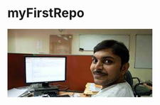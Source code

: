 # myFirstRepo
[![ScreenShot](téléchargement.jpg)](https://www.youtube.com/watch?v=dQw4w9WgXcQ&ab_channel=RickAstley)

